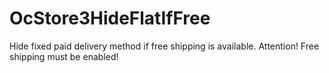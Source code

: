 # OcStore3HideFlatIfFree
Hide fixed paid delivery method if free shipping is available. Attention! Free shipping must be enabled!
